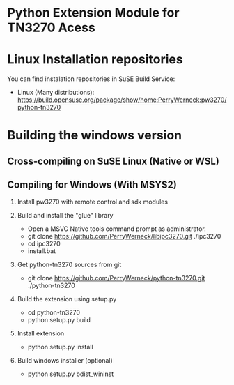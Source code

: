 Python Extension Module for TN3270 Acess
========================================


Linux Installation repositories
===============================

 You can find instalation repositories in SuSE Build Service:

 * Linux (Many distributions): https://build.opensuse.org/package/show/home:PerryWerneck:pw3270/python-tn3270

Building the windows version
============================

Cross-compiling on SuSE Linux (Native or WSL)
---------------------------------------------


Compiling for Windows (With MSYS2)
----------------------------------

1. Install pw3270 with remote control and sdk modules

2. Build and install the "glue" library

	* Open a MSVC Native tools command prompt as administrator.
	* git clone  https://github.com/PerryWerneck/libipc3270.git ./ipc3270
	* cd ipc3270
	* install.bat

3. Get python-tn3270 sources from git

	* git clone https://github.com/PerryWerneck/python-tn3270.git ./python-tn3270

6. Build the extension using setup.py

	* cd python-tn3270
	* python setup.py build

7. Install extension

	* python setup.py install
	
8. Build windows installer (optional)

	* python setup.py bdist_wininst
